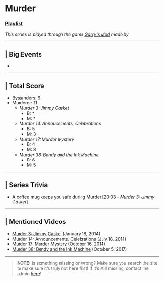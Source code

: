 # Murder
### [Playlist](https://www.youtube.com/playlist?list=PLwljWXtmIKiSuLDit5I43PSnjAkQUi4cf)
*This series is played through the game [Garry's Mod]() made by []()*

----

## | Big Events
- 

----

## | Total Score
- Bystanders: 9
- Murderer: 11
  - *Murder 3: Jimmy Casket*
    - B: *
    - M: *
  - *Murder 14: Annoucements, Celebrations*
    - B: 5
    - M: 3
  - *Murder 17: Murder Mystery*
    - B: 4
    - M: 8
  - *Murder 38: Bendy and the Ink Machine*
    - B: 6
    - M: 5

----

## | Series Trivia
- A coffee mug keeps you safe during Murder \[20:03 - *Murder 3: Jimmy Casket*]

----
 
## | Mentioned Videos
- [Murder 3: Jimmy Casket](https://youtu.be/ijGTXelXjx4) \(January 18, 2014)
- [Murder 14: Announcements, Celebrations](https://youtu.be/Tmn4m60nE5g) \(July 18, 2014)
- [Murder 17: Murder Mystery](https://youtu.be/e2Eo0UxQviQ) \(October 16, 2014)
- [Murder 38: Bendy and the Ink Machine](https://youtu.be/uPR11kq1wW) \(October 5, 2017)

----
 
> **NOTE:** Is something missing or wrong? Make sure you search the site to make sure it’s truly not here first! If it’s still missing, contact the admin [here](../chapter_2.md)!